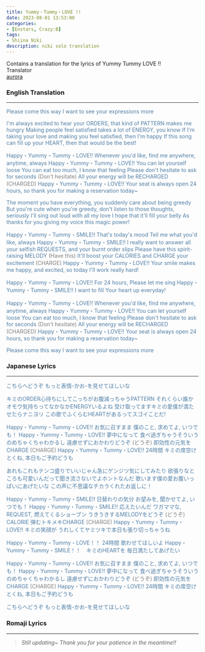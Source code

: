 ```yaml
---
title: Yummy・Tummy・LOVE !! 
date: 2023-08-01 13:53:00
categories:
- [Enstars, Crazy:B]
tags:
- Shiina Niki
description: niki solo translation
---
```


<div class="preview-wrapper reverse" style="--storyColor: #hex;--storyColor-rgb: r,g,b;--storyColor-h: hue;--storyColor-s: saturation%;--storyColor-l: lightness%;">
  <div class="grid-wrapper">
      <div class="preview-background" style="background-image: url('https://cdn.discordapp.com/attachments/1110345002015535124/1135994049459925132/IMG_7188.png')"></div>
      <div class="preview-box" style="background: calc(var(--card-background) + 2%)">
          <div class="info-area">
              <div class="synopsis" style="width: 90%;">
                Contains a translation for the lyrics of Yummy Tummy LOVE !!
              </div>
          </div>
          <div class="info-item tl">
              <div class="label">
                  Translator
              </div>
              <div class="value">
                  <a href="https://twitter.com/azurecrystalz">aurora</a>
              </div>
            </div>
        </div>
  </div>
</div>

<!-- more -->

<div style="margin-top: 3%">
  <style>
    [character] {
      --dark-mode: hsl(var(--hue), 30%, 30%);
      display: flex;
    }
    [character]::before {
      position: absolute;
      margin-left: 75px;
    }
    [character] p {
      max-width: calc(100% - 75px);
      margin-left: 75px;
      color: inherit;
    }
    :root[theme='dark'] [character] p {
      background: var(--dark-mode);
    }
    :root[theme='dark'] [character] p .thought {
      color: #9f9fff;
    }
    :root[theme='light'] [character] p {
      background: var(--light-mode);
    }
    [character] p:first-child {
      margin-top: 20px;
      border-top-left-radius: 0px;
    }
    [character] p:first-child::before {
      position: absolute;
      left: 0;
    }
    [character]::after {
      display: none;
      left: 65px;
      top: 37px;
    }
    .msr-narration {
      display: flex;
      align-items: center;
      margin: 20px 0px;
      gap: 5px;
    }
    .msr-narration::before {
      content: "";
      display: inline-block;
      background: var(--article-text);
      height: 1px;
      width: 15%;
    }
    .msr-narration p {
      margin: 0;
    }
  </style>

  

  ### English Translation
  ***
  <span style="color: #507EA5;">Please come this way</span>
  <span style="color: #507EA5;">I want to see your expressions more</span>

  <span style="color: #507EA5;">I'm always excited to hear your ORDERS, that kind of PATTERN makes me hungry</span>
  <span style="color: #507EA5;">Making people feel satisfied takes a lot of ENERGY, you know</span>
  <span style="color: #507EA5;">If I'm taking your love and making you feel satisfied, then I'm happy</span>
  <span style="color: #507EA5;">If this song can fill up your HEART, then that would be the best!</span>

  <span style="color: #507EA5;">Happy・Yummy・Tummy・LOVE!! Whenever you'd like,
  find me anywhere, anytime, always
  Happy・Yummy・Tummy・LOVE!! You can let yourself loose
  You can eat too much, I know that feeling
  Please don't hesitate to ask for seconds </span> <span style="color: grey;">(Don't hesitate)</span>
  <span style="color: #507EA5;">All your energy will be RECHARGED</span> <span style="color: grey;">(CHARGED)</span>
  <span style="color: #507EA5;">Happy・Yummy・Tummy・LOVE!! Your seat is always open
  24 hours, so thank you for making a reservation today~</span>

  <span style="color: #507EA5;">The moment you have everything, you suddenly care about being greedy</span>
  <span style="color: #507EA5;">But you're cute when you're greedy, don't listen to those thoughts, seriously</span>
  <span style="color: #507EA5;">I'll sing out loud with all my love I hope that it'll fill your belly</span>
  <span style="color: #507EA5;">As thanks for you giving my voice this magic power!</span>

  <span style="color: #507EA5;">Happy・Yummy・Tummy・SMILE!! That's today's mood
  Tell me what you'd like, always
  Happy・Yummy・Tummy・SMILE!! I really want to answer
  all your selfish REQUESTS, and your burnt order slips
  Please have this spirit-raising MELODY</span> <span style="color: grey;">(Have this)</span>
  <span style="color: #507EA5;">It'll boost your CALORIES and CHARGE your excitement</span> <span style="color: grey;">(CHARGE)</span>
  <span style="color: #507EA5;">Happy・Yummy・Tummy・LOVE!! Your smile
  makes me happy, and excited, so today I'll work really hard!</span>

  <span style="color: #507EA5;">Happy・Yummy・Tummy・LOVE!! For 24 hours,
  Please let me sing
  Happy・Yummy・Tummy・SMILE!! I want to fill
  Your heart up everyday!</span>

  <span style="color: #507EA5;">Happy・Yummy・Tummy・LOVE!! Whenever you'd like,
  find me anywhere, anytime, always
  Happy・Yummy・Tummy・LOVE!! You can let yourself loose
  You can eat too much, I know that feeling
  Please don't hesitate to ask for seconds </span> <span style="color: grey;">(Don't hesitate)</span>
  <span style="color: #507EA5;">All your energy will be RECHARGED</span> <span style="color: grey;">(CHARGED)</span>
  <span style="color: #507EA5;">Happy・Yummy・Tummy・LOVE!! Your seat is always open
  24 hours, so thank you for making a reservation today~</span>

  <span style="color: #507EA5;">Please come this way</span>
  <span style="color: #507EA5;">I want to see your expressions more</span>

  ### Japanese Lyrics
  ***
  <span style="color: #507EA5;">こちらへどうぞ</span>
  <span style="color: #507EA5;">もっと表情-かお-を見せてほしいな</span>

  <span style="color: #507EA5;">キミのORDER心待ちにしてこっちがお腹減っちゃうPATTERN</span>
  <span style="color: #507EA5;">それくらい誰かオモウ気持ちってなかなかENERGYいるよね</span>
  <span style="color: #507EA5;">受け取ってますキミの愛僕が満たせたらナニヨリ</span>
  <span style="color: #507EA5;">この歌でふくらむHEARTがあるってスゴイことだ!</span>

  <span style="color: #507EA5;">Happy・Yummy・Tummy・LOVE!! お気に召すまま
  僕のこと, 求めてよ, いつでも！
  Happy・Yummy・Tummy・LOVE!! 夢中になって
  食べ過ぎちゃうそういうのめちゃくちゃわかるし
  遠慮せずにおかわりどうぞ</span> <span style="color: grey;">(どうぞ)</span>
  <span style="color: #507EA5;"> 即効性の元気をCHARGE</span> <span style="color: grey;">(CHARGE)</span>
  <span style="color: #507EA5;">Happy・Yummy・Tummy・LOVE!! 24時間
  キミの席空けとくね, 本日もご予約どうも</span>

  <span style="color: #507EA5;">あれもこれもテンコ盛りでいいじゃん急にゲンジツ気にしてみたり</span>
  <span style="color: #507EA5;">欲張りなところも可愛いんだって聞き流さないでよホントなんだ</span>
  <span style="color: #507EA5;">歌います僕の愛お腹いっぱいにあげたいな</span>
  <span style="color: #507EA5;">この声に不思議なチカラくれたお返しに！</span>

  <span style="color: #507EA5;">Happy・Yummy・Tummy・SMILE!! 日替わりの気分
  お望みを, 聞かせてよ, いつでも！
  Happy・Yummy・Tummy・SMILE!! 応えたいんだ
  ワガママな, REQUEST, 燃えてくるショーブン
  うきうきするMELODYをどうぞ</span> <span style="color: grey;">(どうぞ)</span>
  <span style="color: #507EA5;">CALORIE 弾むトキメキCHARGE</span> <span style="color: grey;">(CHARGE)</span>
  <span style="color: #507EA5;">Happy・Yummy・Tummy・LOVE!! キミの笑顔が
  うれしくてヤミツキで本日も張り切っちゃうね</span>

  <span style="color: #507EA5;">Happy・Yummy・Tummy・LOVE！！ 24時間
  歌わせてほしいよ
  Happy・Yummy・Tummy・SMILE！！　キミのHEARTを
  毎日満たしてあげたい</span>

  <span style="color: #507EA5;">Happy・Yummy・Tummy・LOVE!! お気に召すまま
  僕のこと, 求めてよ, いつでも！
  Happy・Yummy・Tummy・LOVE!! 夢中になって
  食べ過ぎちゃうそういうのめちゃくちゃわかるし
  遠慮せずにおかわりどうぞ</span> <span style="color: grey;">(どうぞ)</span>
  <span style="color: #507EA5;"> 即効性の元気をCHARGE</span> <span style="color: grey;">(CHARGE)</span>
  <span style="color: #507EA5;">Happy・Yummy・Tummy・LOVE!! 24時間
  キミの席空けとくね, 本日もご予約どうも</span>

  <span style="color: #507EA5;">こちらへどうぞ</span>
  <span style="color: #507EA5;">もっと表情-かお-を見せてほしいな</span>

  ### Romaji Lyrics
  ***
  > *Still updating~ Thank you for your patience in the meantime!!*
  <!-- CONTENT GOES HERE -->

  <!-- 
  SPEECH BUBBLE FORMAT: 
  {% bubble [CHARACTER_FIRST_NAME] [ATTRIBUTE(optional)]}
    DIALOGUE TEXT HERE

    ADD A LINE SPACE FOR A NEW LINE

    <th>EMBED THOUGHT DIALOGUE WITH THESE TAGS</th>
  {% endbubble %}
  -->

  </div>
